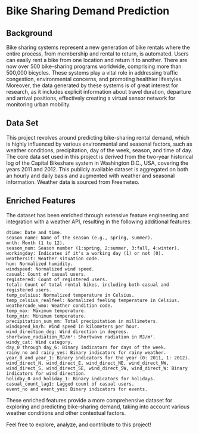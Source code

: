 # Bike Sharing Demand Prediction

## Background

Bike sharing systems represent a new generation of bike rentals where the entire process, from membership and rental to return, is automated. Users can easily rent a bike from one location and return it to another. There are now over 500 bike-sharing programs worldwide, comprising more than 500,000 bicycles. These systems play a vital role in addressing traffic congestion, environmental concerns, and promoting healthier lifestyles. Moreover, the data generated by these systems is of great interest for research, as it includes explicit information about travel duration, departure and arrival positions, effectively creating a virtual sensor network for monitoring urban mobility.


## Data Set

This project revolves around predicting bike-sharing rental demand, which is highly influenced by various environmental and seasonal factors, such as weather conditions, precipitation, day of the week, season, and time of day. The core data set used in this project is derived from the two-year historical log of the Capital Bikeshare system in Washington D.C., USA, covering the years 2011 and 2012. This publicly available dataset is aggregated on both an hourly and daily basis and augmented with weather and seasonal information. Weather data is sourced from Freemeteo.

## Enriched Features

The dataset has been enriched through extensive feature engineering and integration with a weather API, resulting in the following additional features:

    dtime: Date and time.
    season_name: Name of the season (e.g., spring, summer).
    mnth: Month (1 to 12).
    season_num: Season number (1:spring, 2:summer, 3:fall, 4:winter).
    workingday: Indicates if it's a working day (1) or not (0).
    weathersit: Weather situation code.
    hum: Normalized humidity.
    windspeed: Normalized wind speed.
    casual: Count of casual users.
    registered: Count of registered users.
    total: Count of total rental bikes, including both casual and registered users.
    temp_celsius: Normalized temperature in Celsius.
    temp_celsius_realfeel: Normalized feeling temperature in Celsius.
    weathercode_wmo: Weather condition code.
    temp_max: Maximum temperature.
    temp_min: Minimum temperature.
    precipitation_sum_mm: Total precipitation in millimeters.
    windspeed_km/h: Wind speed in kilometers per hour.
    wind_direction_deg: Wind direction in degrees.
    shortwave_radiation_MJ/m²: Shortwave radiation in MJ/m².
    windy_cat: Wind category.
    day_0 through day_6: Binary indicators for days of the week.
    rainy_no and rainy_yes: Binary indicators for rainy weather.
    year_0 and year_1: Binary indicators for the year (0: 2011, 1: 2012).
    wind_direct_N, wind_direct_E, wind_direct_NE, wind_direct_NW, wind_direct_S, wind_direct_SE, wind_direct_SW, wind_direct_W: Binary indicators for wind direction.
    holiday_0 and holiday_1: Binary indicators for holidays.
    casual_count_lag1: Lagged count of casual users.
    event_no and event_yes: Binary indicators for events.

These enriched features provide a more comprehensive dataset for exploring and predicting bike-sharing demand, taking into account various weather conditions and other contextual factors.

Feel free to explore, analyze, and contribute to this project!